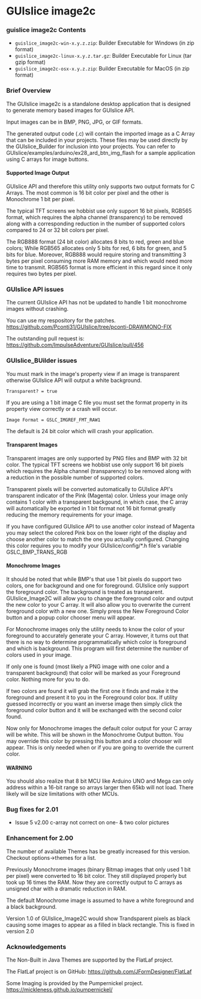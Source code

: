 # GUIslice image2c

### guislice image2c Contents
- `guislice_image2c-win-x.y.z.zip`: Builder Executable for Windows (in zip format)
- `guislice_image2c-linux-x.y.z.tar.gz`: Builder Executable for Linux (tar gzip format)
- `guislice_image2c-osx-x.y.z.zip`: Builder Executable for MacOS (in zip format)

### Brief Overview
<p>The GUIslice image2c is a standalone desktop application that is designed to generate memory based images 
for GUIslice API.</p>

<p>Input images can be in BMP, PNG, JPG, or GIF formats.</p>

<p>The generated output code (.c) will contain the imported image as a C Array that can be included in your 
projects. These files may be used directly by the GUIslice_Builder for inclusion into your projects. 
You can refer to GUIslice/examples/arduino/ex28_ard_btn_img_flash for a sample application using C arrays 
for image buttons.</p>

#### Supported Image Output

<p>GUIslice API and therefore this utility only supports two output formats for C Arrays. The most common 
is 16 bit color per pixel and the other is Monochrome 1 bit per pixel. </p>

<p>The typical TFT screens we hobbist use only support 16 bit pixels, RGB565 format, which requires the 
alpha channel (transparency) to be removed along with a corresponding reduction in the number of supported 
colors compared to 24 or 32 bit colors per pixel.
</p>

<p>
The RGB888 format (24 bit color) allocates 8 bits to red, green and blue colors; While RGB565 allocates
only 5 bits for red, 6 bits for green, and 5 bits for blue.  Moreover, RGB888 would require storing and transmitting 3 bytes
per pixel consuming more RAM memory and which would need more time to transmit. RGB565 format is more efficient in this regard
since it only requires two bytes per pixel.
</p>

### GUIslice API issues

The current GUIslice API has not be updated to handle 1 bit monochrome images without crashing.

You can use my respository for the patches.
https://github.com/Pconti31/GUIslice/tree/pconti-DRAWMONO-FIX

The outstanding pull request is:
https://github.com/ImpulseAdventure/GUIslice/pull/456

### GUIslice_BUilder issues

You must mark in the image's property view if an image is transparent otherwise GUIslice API will output a white background.
```
Transparent? = true
```
If you are using a 1 bit image C file you must set the format property in its property view correctly or a crash will occur.
```
Image Format = GSLC_IMGREF_FMT_RAW1
```
The default is 24 bit color which will crash your application.


#### Transparent Images

<p>Transparent images are only supported by PNG files and BMP with 32 bit color. The typical TFT screens we hobbist use only support 
16 bit pixels which requires the Alpha channel (transparency) to be removed along with a reduction 
in the possible number of supported colors.</p>

<p>Transparent pixels will be converted automatically to GUIslice API's transparent indicator of the Pink (Magenta) color. 
Unless your image only contains 1 color with a transparent backgound, in which case, the C array will automatically 
be exported in 1 bit format not 16 bit format greatly reducing the memory requirements for your image.</p>

<p>If you have configured GUIslice API to use another color instead of Magenta you may select the colored Pink box 
on the lower right of the display and choose another color to match the one you actually configured. 
Changing this color requires you to modify your GUIslice/config/*.h file's variable GSLC_BMP_TRANS_RGB</p>

#### Monochrome Images

<p>It should be noted that while BMP's that use 1 bit pixels do support two colors, one for 
background and one for foreground. GUIslice only support the foreground color. 
The background is treated as transparent. GUIslice_Image2C will allow you to change the 
foreground color and output the new color to your C array. It will also allow you to overwrite 
the current foreground color with a new one. Simply press the New Foreground Color button and 
a popup color chooser menu will appear.</p>

<p>For Monochrome images only the utility needs to know the color of your foreground to accurately generate your C array.
However, it turns out that there is no way to determine programmatically which color is foreground and
which is background. This program will first determine the number of colors used in your image.</p>

<p>If only one is found (most likely a PNG image with one color and a transparent background) that color will be marked
as your Foreground color. Nothing more for you to do.</p>

<p>If two colors are found it will grab the first one it finds and make it the foreground and present it to you in 
the Foreground color box.  If utility guessed incorrectly or you want an inverse image then simply click the 
foreground color button and it will be exchanged with the second color found.</>

<P> Now only for Monochrome images the default color output for your C array will be white. This will be shown in the
Monochrome Output button. You may override this color by pressing this button and a color chooser will appear.
This is only needed when or if you are going to override the current color.</p>

#### WARNING

<p>You should also realize that 8 bit MCU like Arduino UNO and Mega can only address within a 16-bit 
range so arrays larger then 65kb will not load.  There likely will be size limitations with other MCUs.</P>

### Bug fixes for 2.01

 - Issue 5 v2.00 c-array not correct on one- & two color pictures


### Enhancement for 2.00

<P>The number of available Themes has be greatly increased for this version. Checkout options->themes for a list.</p>

<p>Previously Monochrome images (binary Bitmap images that only used 1 bit per pixel) were converted 
to 16 bit color.  They still displayed properly but took up 16 times the RAM.  Now they are 
correctly output to C arrays as unsigned char with a dramatic reduction in RAM.</p> 

<p>The default Monochrome image is assumed to have a white foreground and a black background.</p>

<p>Version 1.0 of GUIslice_Image2C would show Trandsparent pixels as black causing some images to appear as a 
filled in black rectangle.  This is fixed in version 2.0</p>

### Acknowledgements

The Non-Built in Java Themes are supported by the FlatLaf project. 

The FlatLaf project is on GitHub: 
<https://github.com/JFormDesigner/FlatLaf>

Some Imaging is provided by the Pumpernickel project.
https://mickleness.github.io/pumpernickel/
